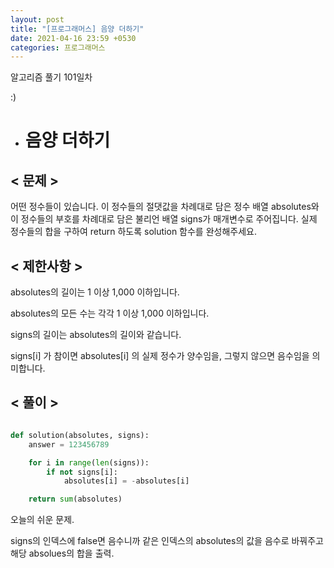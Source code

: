 ```yaml
---
layout: post
title: "[프로그래머스] 음양 더하기"
date: 2021-04-16 23:59 +0530
categories: 프로그래머스
---
```


알고리즘 풀기 101일차

:)

- # 음양 더하기

## < 문제 >

어떤 정수들이 있습니다. 이 정수들의 절댓값을 차례대로 담은 정수 배열 absolutes와 이 정수들의 부호를 차례대로 담은 불리언 배열 signs가 매개변수로 주어집니다. 실제 정수들의 합을 구하여 return 하도록 solution 함수를 완성해주세요.

## < 제한사항 >

absolutes의 길이는 1 이상 1,000 이하입니다.

absolutes의 모든 수는 각각 1 이상 1,000 이하입니다.

signs의 길이는 absolutes의 길이와 같습니다.

signs[i] 가 참이면 absolutes[i] 의 실제 정수가 양수임을, 그렇지 않으면 음수임을 의미합니다.

## < 풀이 >

```python

def solution(absolutes, signs):
    answer = 123456789

    for i in range(len(signs)):
        if not signs[i]:
            absolutes[i] = -absolutes[i]

    return sum(absolutes)

```

오늘의 쉬운 문제.

signs의 인덱스에 false면 음수니까 같은 인덱스의 absolutes의 값을 음수로 바꿔주고 해당 absolues의 합을 출력.
